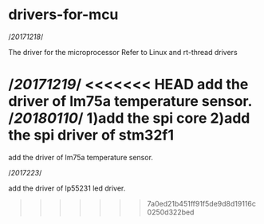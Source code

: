# drivers-for-mcu
/*20171218*/

The driver for the microprocessor
Refer to Linux and rt-thread drivers

/*20171219*/
<<<<<<< HEAD
add the driver of lm75a temperature sensor.
/*20180110*/
1)add the spi core
2)add the spi driver of stm32f1
=======

add the driver of lm75a temperature sensor.

/*2017223*/

add the driver of lp55231 led driver.
>>>>>>> 7a0ed21b451ff91f5de9d8d19116c0250d322bed
